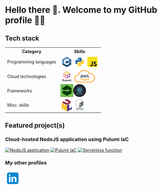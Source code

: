# Hello there 👋. Welcome to my GitHub profile 🧑‍💻

## Tech stack

<table>
<tr>
    <th>Category</th>
    <th>Skills</th>
</tr>
<tr>
    <td>Programming languages</td>
    <td>
        <img src="./assets/tech-stack/c++.svg" align="left" alt="git" height='42px'/>
        <img src="./assets/tech-stack/python.svg" align="left" alt="git" height='42px'/>  
        <img src="./assets/tech-stack/javascript.svg" align="left" alt="git" height='42px'/>  
    </td>
</tr>
<tr>
    <td>Cloud technologies</td>
    <td>
        <img src="./assets/tech-stack/pulumi-logo.png" align="left" alt="git" height='42px'/>
        <img src="./assets/tech-stack/aws-logo.png" align="left" alt="git" height='42px'/>
    </td>
</tr>
<tr>
    <td>Frameworks</td>
    <td>
        <img src="./assets/tech-stack/nodejs-logo.png" align="left" alt="git" height='42px'/> 
        <img src="./assets/tech-stack/react-native-logo.svg" align="left" alt="git" height='42px'/> 
    </td>
</tr>
<tr>
    <td>Misc. skills</td>
    <td>
        <img src="./assets/tech-stack/uml-logo.svg" align="left" alt="git" height='42px'/> 
        <img src="./assets/tech-stack/bash.png" align="left" alt="git" height='42px'/> 
    </td>
</tr>
</table>

## Featured project(s)

### Cloud-hosted NodeJS application using Pulumi IaC

[![NodeJS application](https://github-readme-stats.vercel.app/api/pin/?username=detective-sokka&repo=webapp)](https://github.com/detective-sokka/webapp.git)
[![Pulumi IaC](https://github-readme-stats.vercel.app/api/pin/?username=detective-sokka&repo=iac-pulumi)](https://github.com/detective-sokka/iac-pulumi.git)
[![Serverless function](https://github-readme-stats.vercel.app/api/pin/?username=detective-sokka&repo=serverless)](https://github.com/detective-sokka/serverless.git)

### My other profiles

<div>
<a href="https://www.linkedin.com/in/dutt-sai/"><img src="./assets/tech-stack/linkedin.svg" width=50/></a>
</div>
